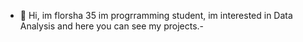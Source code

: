 - 👋 Hi, im florsha 35 im progrramming student, im interested in Data Analysis and here you can see my projects.- 
